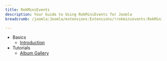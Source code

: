 ```yaml
---
title: RokMiniEvents
description: Your Guide to Using RokMiniEvents for Joomla
breadcrumb: /joomla:Joomla/extensions:Extensions/!rokminievents:RokMiniEvents

---
```


* Basics
    * [Introduction]()
* Tutorials
    * [Album Gallery]()
